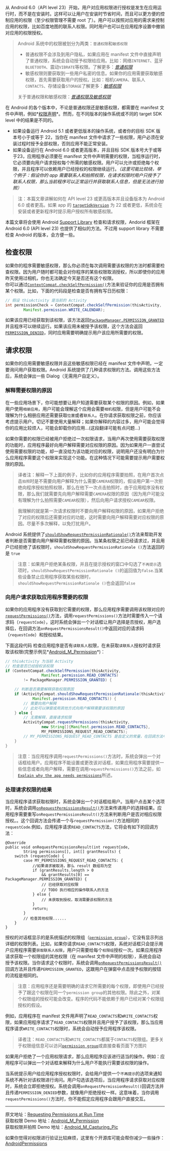 从 Android 6.0（API level 23）开始，用户对应用权限进行授权是发生在应用运行时，而不是在安装时。这样可以让用户在安装时节省时间，而且可以更方便的控制应用的权限（至少权限管理不需要 root 了）。用户可以按照对应用的需求来控制应用的权限，比如百度地图的联系人权限。同时用户也可以在应用程序设置中撤销对应用的权限授权。  
>Android 系统中的权限被划分为两类：`普通权限`和`敏感权限`     
>
>* 普通权限不会涉及到用户隐私，如果应用在 manifest 文件中直接声明了普通权限，系统会自动授予权限给应用。比如：网络`INTERNET`、蓝牙`BLUETOOTH`、震动`VIBRATE`等权限。了解更多：*[普通权限](http://developer.android.com/intl/zh-cn/guide/topics/security/normal-permissions.html)*
>* 敏感权限则要获取到一些用户私密的信息。如果你的应用需要获取敏感权限，首先需要获取用户的授权。比如：相机`CAMERA`、联系人`CONTACTS`、存储设备`STORAGE`了解更多：*[敏感权限](http://developer.android.com/intl/zh-cn/guide/topics/security/permissions.html#perm-groups)*
>
>关于普通权限和敏感权限：*[普通权限及敏感权限](http://developer.android.com/intl/zh-cn/guide/topics/security/permissions.html#normal-dangerous)*    
  

在 Android 的各个版本中，不论是普通权限还是敏感权限，都需要在 manifest 文件中声明，例如*[权限声明](http://developer.android.com/intl/zh-cn/training/permissions/declaring.html)*。然而，在不同版本的操作系统或不同的 target SDK level 中的结果是不同的。  

* 如果设备运行 Android 5.1 或者更低版本的操作系统，或者你的目标 SDK 版本号小于或等于 22，当你在 manifest 文件中请求了一些权限，用户必须在安装过程时授予全部权限，否则应用不能正常安装。
* 如果设备运行在 Android 6.0 或者更高版本，并且目标 SDK 版本号大于或等于23，应用程序必须要在 manifest 文件中声明需要的权限，当程序运行时，它必须要向用户请求授权每个所需的敏感权限。用户可以允许或拒绝每个权限，并且程序可以依赖用户已经授权的权限继续运行。*（这里可能比较绕，举个例子：假设你的 app 需要联系人和拍照权限，在请求权限时用户只授予了联系人权限，那么当前程序可以正常运行并获取联系人信息，但是无法进行拍照）*  

>注：本篇文章讲解如何在 API level 23 或更高版本并且设备版本为 Android 6.0 或者更高。如果 app 的 [`targetSdkVersion`](http://developer.android.com/intl/zh-cn/guide/topics/manifest/uses-sdk-element.html#target) 为 22 或者更低，系统会在安装或者更新程序时提示用户授权所有敏感权限。

本篇文章将会使用 Android [Support Library](http://developer.android.com/intl/zh-cn/tools/support-library/index.html) 检查和请求权限，Andorid 框架在 Android 6.0 (API level 23) 也提供了相似的方法。不过用 support library 不需要检查 Android 的版本，会方便一些。  

## 检查权限  
如果你的程序需要敏感权限，那么你必须在每次调用需要该权限的方法时都需要检查权限。因为用户随时都可能会对你程序的某些权限取消授权，所以即使你的应用昨天使用过相机，你也无法确定今天是否还有这个权限。  
你可以通过[`ContextCompat.checkSelfPermission()`](http://goo.gl/mXQONR)方法来验证你的应用是否拥有某个权限。比如，下面的代码段是检查是否有拥有写日历权限：
  
```java
// 假设 thisActivity 是当前的 Activity
int permissionCheck = ContextCompat.checkSelfPermission(thisActivity,
        Manifest.permission.WRITE_CALENDAR);
```    

如果该应用已经获取到该权限，该方法返回[`PackageManager.PERMISSION_GRANTED`](http://developer.android.com/intl/zh-cn/reference/android/content/pm/PackageManager.html#PERMISSION_GRANTED)并且程序可以继续运行。如果该应用未被授予该权限，这个方法会返回[`PERMISSION_DENIED`](http://developer.android.com/intl/zh-cn/reference/android/content/pm/PackageManager.html#PERMISSION_DENIED)，同时应用需要明确提示用户该应用所需要的权限。  
  
## 请求权限  
如果你的应用需要敏感权限并且这些敏感权限已经在 manifest 文件中声明，一定要询问用户获取权限。Android 系统提供了几种请求权限的方法。调用这些方法后，系统会弹出一些 Dialog（无需用户自定义）。  
  
### 解释需要权限的原因  
在一些应用场景下，你可能想要让用户知道需要获取某个权限的原因。例如，如果用户使用`相册应用`，用户可能会理解这个应用会需要`相机`权限，但是用户可能不会理解为什么相册应用还需要获取`位置`或者`联系人`。在你请求获取权限之前，你应该考虑提示用户。切记不要使用大量解释；如果你解释的内容过多，用户可能会觉得你的应用比较烦人，可能会卸载你的应用...(这段翻译可能有点问题...)  

如果你需要的权限已经被用户拒绝过一次权限请求，当用户再次使用需要获取权限的功能时，应用程序最好向用户解释需要对应权限的原因。因为如果用户一直尝试使用需要权限的功能，却一直没给为该功能对应的权限，说明用户还没有明白为什么应用程序需要这个权限来实现这个功能。在这种情况下可能需要提示用户需要权限的原因。  

>译者注：解释一下上面的例子，比如你的应用程序需要拍照，在用户首次点击`拍照`时是不需要向用户解释为什么需要`CAMERA`权限的，假设用户第一次拒绝向程序授权拍照权限，那么在他下一次点击拍照时，由于应用程序没有权限，那么我们就需要先向用户解释需要`CAMERA`权限的原因（因为用户可能没有理解为什么拍照需要`CAMEAR`权限），然后向用户请求授权`CAMEAR`权限。  

>我理解的就是第一次请求权限时不要向用户解释权限的原因，如果用户拒绝了对应的权限后还需要对应的功能，这时需要向用户解释需要对应权限的原因。尽量不多次解释，以免打扰用户。

Android 系统提供了[`shouldShowRequestPermissionRationale()`](http://dwz.cn/2a1H2M)方法来帮助开发者判断是否需要向用户解释需要权限的原因。当某条权限之前已经请求过，并且用户已经拒绝了该权限时，`shouldShowRequestPermissionRationale ()`方法返回的是 `true`    

>注意：如果用户拒绝某条权限，并且在提示授权的窗口中勾选了`不再提示`选项时，`shouldShowRequestPermissionRationale ()`的返回值为`false`.当某些设备禁止应用程序获取某些权限时，`shouldShowRequestPermissionRationale ()`也会返回`false`  
  
### 向用户请求获取应用程序需要的权限  
如果你的应用程序没有获取到它需要的权限，那么应用程序需要调用该权限对应的[`requestPermissions()`](http://dwz.cn/2a1RST)方法，调用`requestPermissions()`方法时需要传入一个请求码（`requestCode`），这时系统会弹出一个对话框让用户选择是否授权，用户选择后，在回调方法`onRequestPermissionsResult()`中返回对应的请求码（`requestCode`）和授权结果。

下面这段代码 检查应用程序是否有`读联系人`权限，在未获取`读联系人`授权时请求获取该权限(完整示例见*[Android_M_Permission](https://github.com/kingideayou/Android_M_Permission)*)：    


```java
// thisActivity 为当前 Activity
// 检查是否已经授权该权限
if (ContextCompat.checkSelfPermission(thisActivity,
                Manifest.permission.READ_CONTACTS)
        != PackageManager.PERMISSION_GRANTED) {

    // 判断是否需要解释获取权限原因
    if (ActivityCompat.shouldShowRequestPermissionRationale(thisActivity,
            Manifest.permission.READ_CONTACTS)) {
        // 需要向用户解释
        // 此处可以弹窗或用其他方式向用户解释需要该权限的原因
    } else {
        // 无需解释，直接请求权限
        ActivityCompat.requestPermissions(thisActivity,
                new String[]{Manifest.permission.READ_CONTACTS},
                MY_PERMISSIONS_REQUEST_READ_CONTACTS);
        // MY_PERMISSIONS_REQUEST_READ_CONTACTS 是自定义的常量，在回调方法中可以获取到
    }
}
```  

> 注意：当应用程序调用`requestPermissions()`方法时，系统会弹出一个对话框给用户。应用程序不能设置或更改该对话框，如果应用程序需要提供一些信息或者向用户解释，需要在调用`requestPermissions()`方法之前，如[`Explain why the app needs permissions`](http://developer.android.com/intl/zh-cn/training/permissions/requesting.html#explain)所述。  
  
### 处理请求权限的结果  
当应用程序请求获取权限时，系统会弹出一个对话框给用户。当用户点击某个选项时，系统会调用[`onRequestPermissionsResult()`](http://dwz.cn/2a2eAw)方法来传递用户的选择结果。应用程序需要重写`onRequestPermissionsResult()`方法来判断用户是否对相应权限授权。。这个回调方法会传递一个与`requestPermission()`方法相同的`requestCode`.例如，应用程序请求`READ_CONTACTS`方法，它将会有如下的回调方法：  

```
@Override
public void onRequestPermissionsResult(int requestCode,
        String permissions[], int[] grantResults) {
    switch (requestCode) {
        case MY_PERMISSIONS_REQUEST_READ_CONTACTS: {
            //如果请求被取消，那么 result 数组将为空
            if (grantResults.length > 0
                && grantResults[0] == PackageManager.PERMISSION_GRANTED) {
                // 已经获取对应权限
                // TODO 执行相应的操作联系人的方法
            } else {
                // 未获取到授权，取消需要该权限的方法
            }
            return;
        }
        // 检查其他权限......
    }
}
```

授权的对话框显示的是系统描述的权限组（[`permission group`](http://developer.android.com/intl/zh-cn/guide/topics/security/permissions.html#perm-groups)），它没有显示列出详细的权限列表。比如，如果你请求`READ_CONTACTS`权限，系统对话框只会提示用户应用程序需要`获取联系人权限`，用户只需要给每个`权限组`授权一次。如果应用程序请求获取一个权限组的其他权限（在 manifest 文件中声明的权限），系统会自动授予该权限。当你请求这个权限时，系统会调用[`onRequestPermissionsResult()`](http://dwz.cn/2a2eAw)回调方法并且传递`PERMISSION_GRANTED`，这跟用户在弹窗中点击授予权限的按钮的流程是相同的。   

>注意：应用程序还是需要明确的请求它所需要的每个权限，即使用户已经授予了跟这个权限在同一个`permission group`的其他权限。除此之外，对某个权限组的授权可能会改变。程序的代码不能依赖于用户已经对某个权限组授权的假设。

例如，应用程序在 manifest 文件用声明了`READ_CONTACTS`和`WRITE_CONTACTS`权限，如果应用程序请求了`READ_CONTACTS`权限并且用户授予了该权限，那么当应用程序请求`WRITE_CONTACTS`权限时，系统会自动授予应用程序该权限。
>译者注：`READ_CONTACTS`和`WRITE_CONTACTS`都属于`CONTACTS`权限组。更多关于权限组信息可以访问[`permission group`](http://developer.android.com/intl/zh-cn/guide/topics/security/permissions.html#perm-groups)或直接查看页面下方图片  

如果用户拒绝了一个应用权限请求，那么应用程序应该进行适当的操作。例如：应用程序可以弹出一个对话框来解释为什么用户不能执行需要该权限的操作。  
 
当系统提示用户给应用程序授权权限时，会给用户提供一个`不再提示`的选项来通知系统不再针对该权限进行询问。用户勾选该选项后，当应用程序请求获取对应权限时，系统会立即拒绝授权。系统会调用`onRequestPermissionResult()`回调方法并且传递`PERMISSION_DENIED`参数，就像用户拒绝授权一样。这意味着，当你调用`requestPermissions()`方法时，你不能假定应用程序会跟用户直接交互。  


***  


原文地址：[Requesting Permissions at Run Time](http://developer.android.com/intl/zh-cn/training/permissions/requesting.html)  
获取权限 Demo 地址：[Android_M_Permission](https://github.com/kingideayou/Android_M_Permission)  
获取权限并拍照 Demo 地址：[Android_M_Capturing_Pic](https://github.com/kingideayou/Android_M_Capturing_Pic)  

如果你觉得对权限进行验证比较麻烦，这里有个开源库可能会帮你减少一些操作：[AndroidPermissions](
https://github.com/ZeroBrain/AndroidPermissions)  
